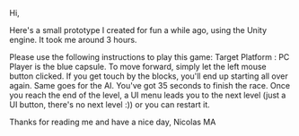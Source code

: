 Hi,

Here's a small prototype I created for fun a while ago, using the Unity engine. It took me around 3 hours.

Please use the following instructions to play this game:
Target Platform : PC
Player is the blue capsule. To move forward, simply let the left mouse button clicked.
If you get touch by the blocks, you'll end up starting all over again. Same goes for the AI.
You've got 35 seconds to finish the race.
Once you reach the end of the level, a UI menu leads you to the next level (just a UI button, there's no next level :)) or you can restart it.

Thanks for reading me and have a nice day,
Nicolas MA
